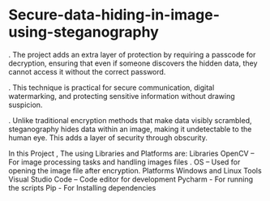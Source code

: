# Secure-data-hiding-in-image-using-steganography


. The project adds an extra layer of protection by requiring a passcode for decryption, ensuring that even if someone discovers the hidden data, they cannot access it without the correct password.

. This technique is practical for secure communication, digital watermarking, and protecting sensitive information without drawing suspicion.

. Unlike traditional encryption methods that make data visibly scrambled, steganography hides data within an image, making it undetectable to the human eye. This adds a layer of security through obscurity.

In this Project , The  using Libraries and Platforms are:
Libraries 
OpenCV – For image processing tasks  and handling images files .
OS – Used for opening the image file after encryption.
Platforms
Windows and Linux
Tools 
Visual Studio Code – Code editor for development
Pycharm - For running the scripts
Pip - For Installing dependencies



